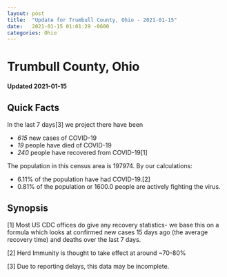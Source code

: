 ```yaml
---
layout: post
title:  "Update for Trumbull County, Ohio - 2021-01-15"
date:   2021-01-15 01:01:29 -0600
categories: Ohio
---
```


# Trumbull County, Ohio
#### Updated 2021-01-15

## Quick Facts

In the last 7 days[3] we project there have been
- *615* new cases of COVID-19
- *19* people have died of COVID-19
- *240* people have recovered from COVID-19[1]

The population in this census area is 197974. By our calculations:
- 6.11% of the population have had COVID-19.[2]
- 0.81% of the population or 1600.0 people are actively fighting the virus.

## Synopsis




[1] Most US CDC offices do give any recovery statistics- we base this on a formula which looks at confirmed new cases
15 days ago (the average recovery time) and deaths over the last 7 days.

[2] Herd Immunity is thought to take effect at around ~70-80%

[3] Due to reporting delays, this data may be incomplete.
 
    